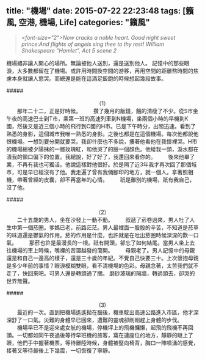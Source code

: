 title: "機場"
date: 2015-07-22 22:23:48
tags: [籟風, 空港, 機場, Life]
categories: "籟風"
---
>   *<font-size="2">Now cracks a noble heart. Good night sweet prince:And flights of angels sing thee to thy rest!
     William Shakespeare  “Hamlet", Act 5 scene 2*

       

 

機場絕非讓人開心的場所。無論被他人送別，還是送別他人。
  記憶中的那些眼淚，大多數都留在了機場。或許用時間換空間的游移，再用空間的距離熬時間的焦慮本身就讓人慾哭。而總還是能在這酒足飯飽的時候想起幾段故事。

 

#####<center>（1）</center>
　　那年二十二，正是好時候。
　　攢了幾月的飯錢，餓的清瘦了不少。從S市坐午夜的高速巴士到T市，乘第一班的高速列車到N機場，坐兩個小時的早機到K國，然後又是近三個小時的飛行到C國的H市。已是下午時分，出關迅速。看到了熟悉的身影，這個城市我唯一熟悉的身影。之後也都是在這個機場。每次他都說他恨機場。一想到要分開就要哭。我卻什麼也不多說，摟著他看他在我懷裡哭。H市的機場總被夕陽抹的一層玫瑰紅，和他哭了的臉一個顏色。他矮我一頭，淚水都在漬我的領口偏下的位置。我總說，好了好了，我還回來看你的。
　　後來他畢了業，不再有我也可獨活。他說這樣對他很好。於是隔了近3年我才再次回了那個城市，可是早已經沒有了他。我走遍了曾有我倆腳印的地方，就一個人。拿著照相機，帶著曾經的皮囊，卻不再當年的心情。
　　祇是離別的機場，祇有我自己，沒了他。

 #####<center>（2）</center>
　　二十五歲的男人，坐在沙發上一動不動。
　　叔遞了菸卷過來，男人吐了人生中第一個菸圈。爹媽已老，前路茫茫。男人最裡面一股股的辛苦，不知道是菸草的味道還是鬱氣的作用。菸的作用是什麼，也許就是在吐出菸圈時候深深的歎一口氣。
　　那菸也許是最漫長的一根。祇有開頭，卻忘了如何結尾。當男人坐上去往機場的車上時候，嘴裡的苦澀越發的蕩開。
　　母親老了。男人記憶中的母親還是和自己一邊高的樣子，還是三十歲的年紀。不覺自己快要三十。上次懷抱母親是多少年前的事情？眼淚模糊雙眼，看不清機場的色彩。母親念著，太苦我們就不走了，快回來吧。可男人還是轉頭通了關。
磨砂玻璃的隔牆，轉過頭去，卻哭的世界無聲。

 #####<center>(3)</center>
　　最近的一次。直到把機場遙遙拋在腦後，機車駛出高速公路進入市區，他才深深舒了一口氣。災難的身體早已回來，遭難的靈魂卻剛剛趕上身體的步伐。
　　機場早已不是迎來處女航的機場，停機坪上的飛機慵懶，起飛的飛機不再回頭。一切都如同午夜過後等待早班機的旅客，窩在連座位的地方，靜靜的瞇上了眼，他們手中握著機票，等待離陸時候，身體被壓向椅背，胸口一陣噴湧的感覺，接著又等待最後上下幾震，一切恢復了寧靜。